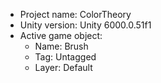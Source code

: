 <!-- UNITY CODE ASSIST INSTRUCTIONS START -->
- Project name: ColorTheory
- Unity version: Unity 6000.0.51f1
- Active game object:
  - Name: Brush
  - Tag: Untagged
  - Layer: Default
<!-- UNITY CODE ASSIST INSTRUCTIONS END -->